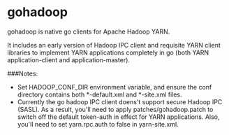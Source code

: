 gohadoop
========

gohadoop is native go clients for Apache Hadoop YARN.

It includes an early version of Hadoop IPC client and requisite YARN client libraries to implement YARN applications completely in go (both YARN application-client and application-master).

###Notes: 
* Set HADOOP_CONF_DIR environment variable, and ensure the conf directory contains both *-default.xml and *-site.xml files.
* Currently the go hadoop IPC client doens't support secure Hadoop IPC (SASL). As a result, you'll need to apply patches/gohadoop.patch to switch off the default token-auth in effect for YARN applications. Also, you'll need to set yarn.rpc.auth to false in yarn-site.xml. 

